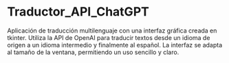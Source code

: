 # Traductor_API_ChatGPT
Aplicación de traducción multilenguaje con una interfaz gráfica creada en tkinter. Utiliza la API de OpenAI para traducir textos desde un idioma de origen a un idioma intermedio y finalmente al español. La interfaz se adapta al tamaño de la ventana, permitiendo un uso sencillo y claro.
